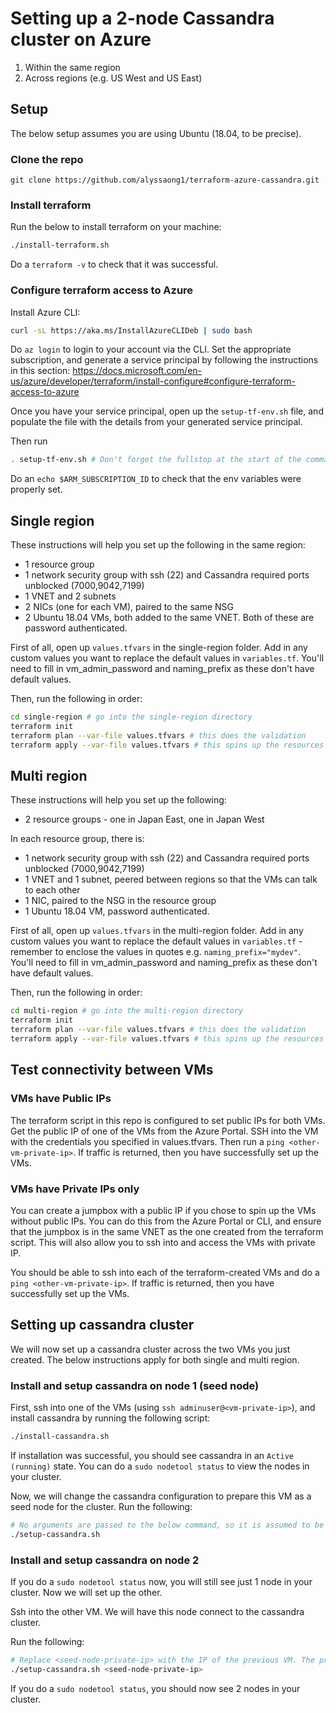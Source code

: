 # Setting up a 2-node Cassandra cluster on Azure 

1. Within the same region
2. Across regions (e.g. US West and US East)

## Setup

The below setup assumes you are using Ubuntu (18.04, to be precise). 

### Clone the repo

```
git clone https://github.com/alyssaong1/terraform-azure-cassandra.git
```

### Install terraform 

Run the below to install terraform on your machine:
```bash
./install-terraform.sh
```

Do a `terraform -v` to check that it was successful. 

### Configure terraform access to Azure

Install Azure CLI:

```bash
curl -sL https://aka.ms/InstallAzureCLIDeb | sudo bash
```

Do `az login` to login to your account via the CLI. Set the appropriate subscription, and generate a service principal by following the instructions in this section:
https://docs.microsoft.com/en-us/azure/developer/terraform/install-configure#configure-terraform-access-to-azure

Once you have your service principal, open up the `setup-tf-env.sh` file, and populate the file with the details from your generated service principal. 

Then run

```bash
. setup-tf-env.sh # Don't forget the fullstop at the start of the command!
```

Do an `echo $ARM_SUBSCRIPTION_ID` to check that the env variables were properly set. 

## Single region

These instructions will help you set up the following in the same region:
- 1 resource group
- 1 network security group with ssh (22) and Cassandra required ports unblocked (7000,9042,7199)
- 1 VNET and 2 subnets
- 2 NICs (one for each VM), paired to the same NSG
- 2 Ubuntu 18.04 VMs, both added to the same VNET. Both of these are password authenticated. 

First of all, open up `values.tfvars` in the single-region folder. Add in any custom values you want to replace the default values in `variables.tf`. You'll need to fill in vm_admin_password and naming_prefix as these don't have default values. 

Then, run the following in order:
```bash
cd single-region # go into the single-region directory
terraform init
terraform plan --var-file values.tfvars # this does the validation
terraform apply --var-file values.tfvars # this spins up the resources
```

## Multi region

These instructions will help you set up the following:

- 2 resource groups - one in Japan East, one in Japan West

In each resource group, there is:
- 1 network security group with ssh (22) and Cassandra required ports unblocked (7000,9042,7199)
- 1 VNET and 1 subnet, peered between regions so that the VMs can talk to each other
- 1 NIC, paired to the NSG in the resource group
- 1 Ubuntu 18.04 VM, password authenticated. 

First of all, open up `values.tfvars` in the multi-region folder. Add in any custom values you want to replace the default values in `variables.tf` - remember to enclose the values in quotes e.g. `naming_prefix="mydev"`. You'll need to fill in vm_admin_password and naming_prefix as these don't have default values. 

Then, run the following in order:
```bash
cd multi-region # go into the multi-region directory
terraform init
terraform plan --var-file values.tfvars # this does the validation
terraform apply --var-file values.tfvars # this spins up the resources
```

## Test connectivity between VMs

### VMs have Public IPs 
The terraform script in this repo is configured to set public IPs for both VMs. Get the public IP of one of the VMs from the Azure Portal. SSH into the VM with the credentials you specified in values.tfvars. Then run a `ping <other-vm-private-ip>`. If traffic is returned, then you have successfully set up the VMs. 

### VMs have Private IPs only
You can create a jumpbox with a public IP if you chose to spin up the VMs without public IPs. You can do this from the Azure Portal or CLI, and ensure that the jumpbox is in the same VNET as the one created from the terraform script. This will also allow you to ssh into and access the VMs with private IP. 

You should be able to ssh into each of the terraform-created VMs and do a `ping <other-vm-private-ip>`. If traffic is returned, then you have successfully set up the VMs.

## Setting up cassandra cluster

We will now set up a cassandra cluster across the two VMs you just created. The below instructions apply for both single and multi region. 

### Install and setup cassandra on node 1 (seed node)

First, ssh into one of the VMs (using `ssh adminuser@<vm-private-ip>`), and install cassandra by running the following script:
```bash
./install-cassandra.sh
```

If installation was successful, you should see cassandra in an `Active (running)` state. You can do a `sudo nodetool status` to view the nodes in your cluster. 

Now, we will change the cassandra configuration to prepare this VM as a seed node for the cluster. Run the following:
```bash
# No arguments are passed to the below command, so it is assumed to be a seed node. 
./setup-cassandra.sh 
```

### Install and setup cassandra on node 2

If you do a `sudo nodetool status` now, you will still see just 1 node in your cluster. Now we will set up the other.

Ssh into the other VM. We will have this node connect to the cassandra cluster. 

Run the following:
```bash
# Replace <seed-node-private-ip> with the IP of the previous VM. The previous VM is the seed node. 
./setup-cassandra.sh <seed-node-private-ip>
```

If you do a `sudo nodetool status`, you should now see 2 nodes in your cluster. 

